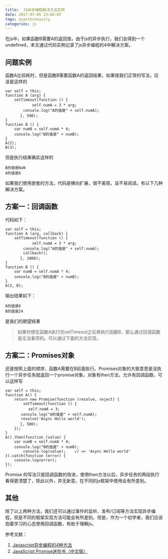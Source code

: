 ```yaml
---
title:  JS异步编程解决方法实例
date: 2017-07-05 23:04:07
tags: asynchronously
categories: js
---
```

在js中，如果函数B需要A的返回值，由于js的异步执行，我们会得到一个undefined，本文通过代码实例记录了js异步编程的4中解决方案。
<!--more-->
## 问题实例
函数A比较耗时，但是函数B需要函数A的返回结果，如果按我们正常的写法，应该是这样的
```
var self = this;
function A (arg) {
	setTimeout(function () {
　　　　　　	self.numA = 3 * arg;
	 	console.log("A的值是" + self.numA);
　　　　}, 500);
}
function B () {
	var numB = self.numA * 4;
	console.log("B的值是" + numB);
}
A(2);
B(3);
```
但是执行结果确实这样的
```
B的值是NaN
A的值是6
```
如果我们使用嵌套的方法，代码是横向扩展，很不美观，且不易阅读。有以下几种解决方案。
## 方案一：回调函数
代码如下：
```
var self = this;
function A (arg, callback) {
	setTimeout(function () {
　　　　　　	self.numA = 3 * arg;
	 	console.log("A的值是" + self.numA);
	 	callback();
　　　　}, 1000);
}
function B () {
	var numB = self.numA * 4;
	console.log("B的值是" + numB);
}
A(2, B);
```
输出结果如下：
```
A的值是6
B的值是24
```
是我们的期望结果
> 如果你想在函数A执行完setTimeout之后再执行函数B，那么通过回调函数是无法事项的。可以通过下面的方法实现。

## 方案二：Promises对象
还是按照上面的顺序，函数A需要在B前面执行。Promises对象的大致意思是没执行一个异步任务就返回一个promise对象，对象有then方法，允许有回调函数，可以这样写
```
var self = this;
function A() {
    return new Promise(function (resolve, reject) {
      	setTimeout(function () {
　　　　　  self.numA = 3;
	   console.log("A的值是" + self.numA);
	   resolve('Async Hello world');
　　　　}, 500);
    });
}
A().then(function (value) {
  	var numB = self.numA * 4;
	console.log("B的值是" + numB);
        console.log(value);    // => 'Async Hello world'
}).catch(function (error) {
    console.log(error);
});
```

Promise 的写法只是回调函数的改进，使用then方法以后，异步任务的两段执行看得更清楚了，除此以外，并无新意。在不同的js框架中使用会有所差别。
## 其他
除了以上两种方法，我们还可以通过事件的监听、发布/订阅等方法实现异步编程，但是不同的框架实现方法可能会有所差别。但是，作为一个初学者，我们应该抱着学习的心态使用回调函数，有助于理解js。

 参考文献：
1. [Javascript异步编程的4种方法](http://www.ruanyifeng.com/blog/2012/12/asynchronous%EF%BC%BFjavascript.html) 
2. [JavaScript Promise迷你书（中文版）](http://liubin.org/promises-book/) 